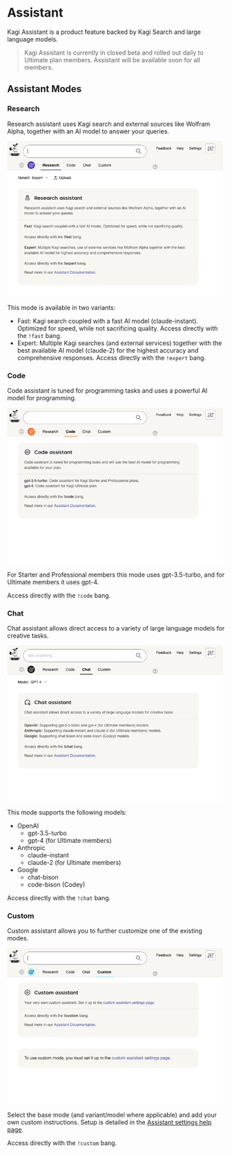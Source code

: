 # Assistant

Kagi Assistant is a product feature backed by Kagi Search and large language models.

> Kagi Assistant is currently in closed beta and rolled out daily to Ultimate plan members. Assistant will be available soon for all members.

## Assistant Modes

### Research

Research assistant uses Kagi search and external sources like Wolfram Alpha, together with an AI model to answer your queries.

<img src="./media/assistant_research.png" width="500" alt="Kagi Assistant - Research"><br />

This mode is available in two variants:

- Fast: Kagi search coupled with a fast AI model (claude-instant). Optimized for speed, while not sacrificing quality. Access directly with the `!fast` bang.
- Expert: Multiple Kagi searches (and external services) together with the best available AI model (claude-2) for the highest accuracy and comprehensive responses. Access directly with the `!expert` bang.

### Code

Code assistant is tuned for programming tasks and uses a powerful AI model for programming.

<img src="./media/assistant_code.png" width="500" alt="Kagi Assistant - Code"><br />

For Starter and Professional members this mode uses gpt-3.5-turbo, and for Ultimate members it uses gpt-4.

Access directly with the `!code` bang.

### Chat

Chat assistant allows direct access to a variety of large language models for creative tasks.

<img src="./media/assistant_chat.png" width="500" alt="Kagi Assistant - Chat"><br />

This mode supports the following models:

- OpenAI
  - gpt-3.5-turbo
  - gpt-4 (for Ultimate members)
- Anthropic
  - claude-instant
  - claude-2 (for Ultimate members)
- Google
  - chat-bison
  - code-bison (Codey)

Access directly with the `!chat` bang.

### Custom

Custom assistant allows you to further customize one of the existing modes.

<img src="./media/assistant_custom.png" width="500" alt="Kagi Assistant - Custom"><br />

Select the base mode (and variant/model where applicable) and add your own custom instructions. Setup is detailed in the [Assistant settings help page](../settings/assistant.md#custom-assistant).

Access directly with the `!custom` bang.
